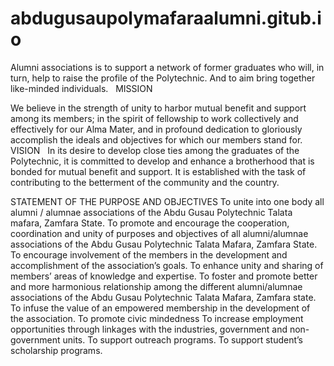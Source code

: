 # abdugusaupolymafaraalumni.gitub.io
Alumni associations is to support a network of former graduates who will, in turn, help to raise the profile of the Polytechnic. And to aim bring together like-minded individuals.
 
MISSION

We believe in the strength of unity to harbor mutual benefit and support among its members;  in the spirit of fellowship to work collectively and effectively for our Alma Mater, and  in profound dedication to gloriously accomplish the ideals and objectives for which our members stand for.
 
VISION
 
In its desire to develop close ties among the graduates of the Polytechnic, it is committed to develop and enhance a brotherhood that is bonded for mutual benefit and support. It is established with the task of contributing to the betterment of the community and the country.

STATEMENT OF THE PURPOSE AND OBJECTIVES
To unite into one body all alumni / alumnae associations of the Abdu Gusau Polytechnic Talata mafara, Zamfara State.
To promote and encourage the cooperation, coordination and unity of purposes and objectives of all alumni/alumnae associations of the Abdu Gusau Polytechnic Talata Mafara, Zamfara State.
To encourage involvement of the members in the development and accomplishment of the association’s goals.
To enhance unity and sharing of members’ areas of knowledge and expertise.
To foster and promote better and more harmonious relationship among the different alumni/alumnae associations of the Abdu Gusau Polytechnic Talata Mafara, Zamfara state.
To infuse the value of an empowered membership in the development of the association.
To promote civic mindedness
To increase employment opportunities through linkages with the industries, government and non-government units.
To support outreach programs.
To support student’s scholarship programs.
